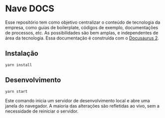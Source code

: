 # Nave DOCS

Esse repositório tem como objetivo centralizar o conteúdo de tecnologia da empresa, como guias de boilerplate, códigos de exemplo, documentações de processos, etc. As possibilidades são bem amplas, e independentes de área da tecnologia. Essa documentação é construída com o [Docusaurus 2](https://docusaurus.io/).

## Instalação

```shell
yarn install
```

## Desenvolvimento

```shell
yarn start
```

Este comando inicia um servidor de desenvolvimento local e abre uma janela do navegador. A maioria das alterações são refletidas ao vivo, sem a necessidade de reiniciar o servidor.
